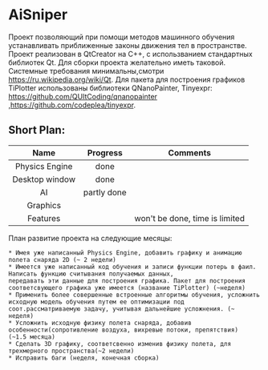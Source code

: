 # AiSniper
   Проект позволяющий при помощи методов машинного обучения устанавливать приближенные законы движения тел в пространстве. 
Проект реализован в QtCreator на С++, с использванием стандартных библиотек Qt. Для сборки проекта желательно иметь таковой. Системные требования минимальны,смотри https://ru.wikipedia.org/wiki/Qt. Для пакета для построения графиков TiPlotter использованы библиотеки QNanoPainter, Tinyexpr: https://github.com/QUItCoding/qnanopainter ,https://github.com/codeplea/tinyexpr. 

## Short Plan:

|       Name      | Progress  |            Comments            |
|:---------------:|:---------:|:------------------------------:|
|  Physics Engine |   done    |                                |
| Desktop window  |   done    |                                |
|        AI       |partly done|                                |
|     Graphics    |           |                                |
|     Features    |           | won't be done, time is limited |



План развитие проекта на следующие месяцы:

    * Имея уже написанный Physics Engine, добавить графику и анимацию полета снаряда 2D (~ 2 недели)
    * Имеется уже написанный код обучения и записи функции потерь в фаил. Написать функцию считывания получаемых данных,
    передавать эти данные для построения графика. Пакет для построения соответсвующего графика уже имеется (название TiPlotter) (~неделя)
    * Применить более совершенные встроенные алгоритмы обучения, усложнить исходную модель обучения путем ее оптимизации под        соот.рассматриваемую задачу, учитывая дальнейшие усложнения. (~ неделя)
    * Усложнить исходную физику полета снаряда, добавив особенности(сопротивление воздуха, вихревые потоки, препятствия) 
    (~1.5 месяца)
    * Сделать 3D графику, соответсвенно изменив физику полета, для трехмерного пространства(~2 недели)
    * Исправить баги (неделя, конечная сборка)
    
    
